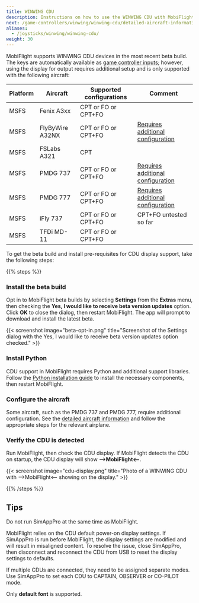 ```yaml
---
title: WINWING CDU
description: Instructions on how to use the WINWING CDU with MobiFlight.
next: /game-controllers/winwing/winwing-cdu/detailed-aircraft-information/
aliases:
  - /joysticks/winwing/winwing-cdu/
weight: 30
---
```


MobiFlight supports WINWING CDU devices in the most recent beta build. The keys are automatically available as [game controller inputs](/game-controllers/configuring-input/); however, using the display for output requires additional setup and is only supported with the following aircraft:

| Platform | Aircraft        | Supported configurations | Comment                                                                                                   |
| -------- | --------------- | ------------------------ | --------------------------------------------------------------------------------------------------------- |
| MSFS     | Fenix A3xx      | CPT or FO or CPT+FO      |                                                                                                           |
| MSFS     | FlyByWire A32NX | CPT or FO or CPT+FO      | [Requires additional configuration](/game-controllers/winwing/winwing-cdu/detailed-aircraft-information/) |
| MSFS     | FSLabs A321     | CPT                      |                                                                                                           |
| MSFS     | PMDG 737        | CPT or FO or CPT+FO      | [Requires additional configuration](/game-controllers/winwing/winwing-cdu/detailed-aircraft-information/) |
| MSFS     | PMDG 777        | CPT or FO or CPT+FO      | [Requires additional configuration](/game-controllers/winwing/winwing-cdu/detailed-aircraft-information/) |
| MSFS     | iFly 737        | CPT or FO or CPT+FO      | CPT+FO untested so far                                                                                    |
| MSFS     | TFDi MD-11      | CPT or FO or CPT+FO      |                                                                                                           |

To get the beta build and install pre-requisites for CDU display support, take the following steps:

{{% steps %}}

### Install the beta build

Opt in to MobiFlight beta builds by selecting **Settings** from the **Extras** menu, then checking the **Yes, I would like to receive beta version updates** option. Click **OK** to close the dialog, then restart MobiFlight. The app will prompt to download and install the latest beta.

{{< screenshot image="beta-opt-in.png" title="Screenshot of the Settings dialog with the Yes, I would like to receive beta version updates option checked." >}}

### Install Python

CDU support in MobiFlight requires Python and additional support libraries. Follow the [Python installation guide](/guides/installing-python/) to install the necessary components, then restart MobiFlight.

### Configure the aircraft

Some aircraft, such as the PMDG 737 and PMDG 777, require additional configuration. See the [detailed aircraft information](/game-controllers/winwing/winwing-cdu/detailed-aircraft-information/) and follow the appropriate steps for the relevant airplane.

### Verify the CDU is detected

Run MobiFlight, then check the CDU display. If MobiFlight detects the CDU on startup, the CDU display will show **-->MobiFlight<--**.

{{< screenshot image="cdu-display.png" title="Photo of a WINWING CDU with -->MobiFlight<-- showing on the display." >}}

{{% /steps %}}

## Tips

Do not run SimAppPro at the same time as MobiFlight.

MobiFlight relies on the CDU default power-on display settings. If SimAppPro is run before MobiFlight, the display settings are modified and will result in misaligned content. To resolve the issue, close SimAppPro, then disconnect and reconnect the CDU from USB to reset the display settings to defaults.

If multiple CDUs are connected, they need to be assigned separate modes. Use SimAppPro to set each CDU to CAPTAIN, OBSERVER or CO-PILOT mode.

Only **default font** is supported.
